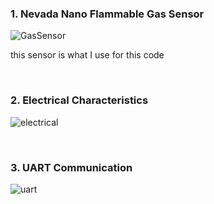### 1. Nevada Nano Flammable Gas Sensor

![GasSensor](https://user-images.githubusercontent.com/57129682/140594006-9ddd41d9-b810-4453-9a61-c0f2efb76461.png)

this sensor is what I use for this code

<br />

### 2. Electrical Characteristics

![electrical](https://user-images.githubusercontent.com/57129682/140594025-c9ceb74f-5ec3-4249-bd2d-f71456582de2.png)

<br />

### 3. UART Communication

![uart](https://user-images.githubusercontent.com/57129682/140594444-69c3af44-2746-4ecd-9f08-3d4725ee0f5a.png)
